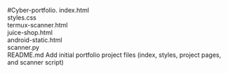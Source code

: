 #Cyber-portfolio.
index.html  
styles.css  
termux-scanner.html  
juice-shop.html  
android-static.html  
scanner.py  
README.md
Add initial portfolio project files (index, styles, project pages, and scanner script)

